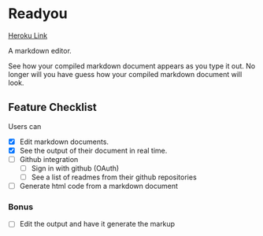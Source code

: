 # Readyou

[Heroku Link](https://salty-brook-8338.herokuapp.com/)

A markdown editor.

See how your compiled markdown document appears as you type it out. No longer will you have guess how your compiled markdown document will look.

## Feature Checklist

Users can

- [x] Edit markdown documents.
- [x] See the output of their document in real time.
- [ ] Github integration
  - [ ] Sign in with github (OAuth)
  - [ ] See a list of readmes from their github repositories
- [ ] Generate html code from a markdown document

### Bonus

- [ ] Edit the output and have it generate the markup